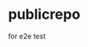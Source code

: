 # publicrepo
for e2e test





















































































































































































































































































































































































































































































































































































































































































































































































































































































































































































































































































































































































































































































































































































































































































































































































































































































































































































































































































































































































































































































































































































































































































































































































































































